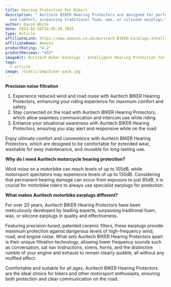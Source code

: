 ```yaml
---
title: Hearing Protection For Bikers
description: " Auritech BIKER Hearing Protectors are designed for performance
  and comfort, surpassing traditional foam, wax, or silicone earplugs."
author: David White
date: 2024-02-26T14:45:30.703Z
type: Article
affiliateLink: https://www.amazon.co.uk/Auritech-BIKER-Earplugs-Intelligent-Motorcyclists/dp/B01FUFT0SW?maas=maas_adg_C21708103096B6C69FBB4BFB746EEE52_afap_abs&ref_=aa_maas&tag=maas
affiliateName: Amazon
productRating: "4.2"
productReviews: "433"
imageAlt: Auritech Biker Earplugs - Intelligent Hearing Protection for Motorcyclists
tags:
  - article
image: /static/img/biker-pack.jpg
---
```

**Precision noise filtration**

1. Experience reduced wind and road noise with Auritech BIKER Hearing Protectors, enhancing your riding experience for maximum comfort and safety.
2. Stay connected on the road with Auritech BIKER Hearing Protectors, which allow seamless communication and intercom use while riding.
3. Enhance your situational awareness with Auritech BIKER Hearing Protectors, ensuring you stay alert and responsive while on the road.

Enjoy ultimate comfort and convenience with Auritech BIKER Hearing Protectors, which are designed to be comfortable for extended wear, washable for easy maintenance, and reusable for long-lasting use.

**Why do I need Auritech motorcycle hearing protection?**

Wind noise on a motorbike can reach levels of up to 105dB, while motorsport spectators may experience levels of up to 130dB. Considering that permanent hearing damage can occur from exposure to just 85dB, it is crucial for motorbike riders to always use specialist earplugs for protection.

**What makes Auritech motorbike earplugs different?**

For over 20 years, Auritech BIKER Hearing Protectors have been meticulously developed by leading experts, surpassing traditional foam, wax, or silicone earplugs in quality and effectiveness.

Featuring precision-tuned, patented ceramic filters, these earplugs provide maximum protection against dangerous levels of high-frequency wind, road, and engine noise. What sets Auritech BIKER Hearing Protectors apart is their unique filtration technology, allowing lower frequency sounds such as conversation, sat nav instructions, sirens, horns, and the distinctive rumble of your engine and exhaust to remain clearly audible, all without any muffled effect.

Comfortable and suitable for all ages, Auritech BIKER Hearing Protectors are the ideal choice for bikers and other motorsport enthusiasts, ensuring both protection and clear communication on the road.
